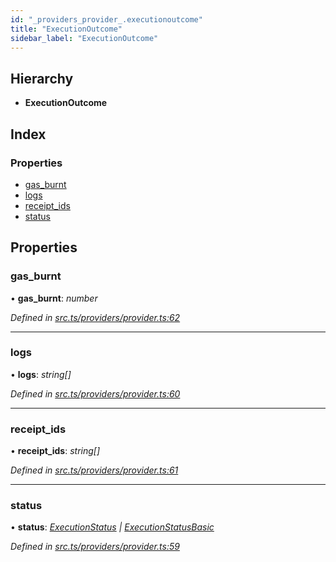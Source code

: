 ```yaml
---
id: "_providers_provider_.executionoutcome"
title: "ExecutionOutcome"
sidebar_label: "ExecutionOutcome"
---
```


## Hierarchy

* **ExecutionOutcome**

## Index

### Properties

* [gas_burnt](_providers_provider_.executionoutcome.md#gas_burnt)
* [logs](_providers_provider_.executionoutcome.md#logs)
* [receipt_ids](_providers_provider_.executionoutcome.md#receipt_ids)
* [status](_providers_provider_.executionoutcome.md#status)

## Properties

###  gas_burnt

• **gas_burnt**: *number*

*Defined in [src.ts/providers/provider.ts:62](https://github.com/nearprotocol/nearlib/blob/2987fdb/src.ts/providers/provider.ts#L62)*

___

###  logs

• **logs**: *string[]*

*Defined in [src.ts/providers/provider.ts:60](https://github.com/nearprotocol/nearlib/blob/2987fdb/src.ts/providers/provider.ts#L60)*

___

###  receipt_ids

• **receipt_ids**: *string[]*

*Defined in [src.ts/providers/provider.ts:61](https://github.com/nearprotocol/nearlib/blob/2987fdb/src.ts/providers/provider.ts#L61)*

___

###  status

• **status**: *[ExecutionStatus](_providers_provider_.executionstatus.md) | [ExecutionStatusBasic](../enums/_providers_provider_.executionstatusbasic.md)*

*Defined in [src.ts/providers/provider.ts:59](https://github.com/nearprotocol/nearlib/blob/2987fdb/src.ts/providers/provider.ts#L59)*
